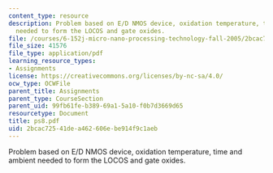 ```yaml
---
content_type: resource
description: Problem based on E/D NMOS device, oxidation temperature, time and ambient
  needed to form the LOCOS and gate oxides.
file: /courses/6-152j-micro-nano-processing-technology-fall-2005/2bcac72541dea462606ebe914f9c1aeb_ps8.pdf
file_size: 41576
file_type: application/pdf
learning_resource_types:
- Assignments
license: https://creativecommons.org/licenses/by-nc-sa/4.0/
ocw_type: OCWFile
parent_title: Assignments
parent_type: CourseSection
parent_uid: 99fb61fe-b389-69a1-5a10-f0b7d3669d65
resourcetype: Document
title: ps8.pdf
uid: 2bcac725-41de-a462-606e-be914f9c1aeb
---
```

Problem based on E/D NMOS device, oxidation temperature, time and ambient needed to form the LOCOS and gate oxides.